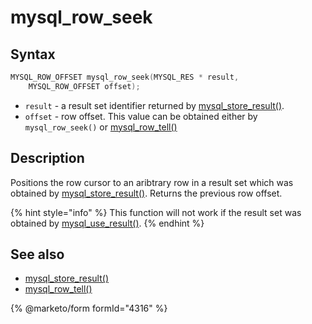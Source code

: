 # mysql\_row\_seek

## Syntax

```c
MYSQL_ROW_OFFSET mysql_row_seek(MYSQL_RES * result,
    MYSQL_ROW_OFFSET offset);
```

* `result` - a result set identifier returned by [mysql\_store\_result()](mysql_store_result.md).
* `offset` - row offset. This value can be obtained either by `mysql_row_seek()` or [mysql\_row\_tell()](mysql_row_tell.md)

## Description

Positions the row cursor to an aribtrary row in a result set which was obtained by [mysql\_store\_result()](mysql_store_result.md). Returns the previous row offset.

{% hint style="info" %}
This function will not work if the result set was obtained by [mysql\_use\_result()](mysql_use_result.md).
{% endhint %}

## See also

* [mysql\_store\_result()](mysql_store_result.md)
* [mysql\_row\_tell()](mysql_row_tell.md)

{% @marketo/form formId="4316" %}
